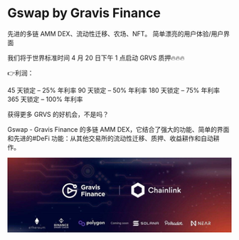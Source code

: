 # Gswap by Gravis Finance

先进的多链 AMM DEX、流动性迁移、农场、NFT。 简单漂亮的用户体验/用户界面​

我们将于世界标准时间 4 月 20 日下午 1 点启动 GRVS 质押🔥🔥🔥

👉利润：

45 天锁定 – 25% 年利率
90 天锁定 – 50% 年利率
180 天锁定 – 75% 年利率
365 天锁定 – 100% 年利率

获得更多 GRVS 的好机会，不是吗？

Gswap - Gravis Finance 的多链 AMM DEX，它结合了强大的功能、简单的界面和先进的#DeFi 功能：从其他交易所的流动性迁移、质押、收益耕作和自动耕作。

![1080x360](1080x360.jpg)
